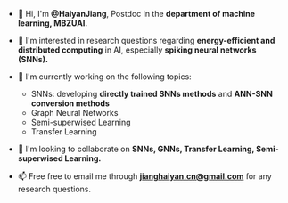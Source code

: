 - 👋 Hi, I'm **@HaiyanJiang**, Postdoc in the **department of machine learning, MBZUAI.**
- 👀 I'm interested in research questions regarding **energy-efficient and distributed computing** in AI, especially **spiking neural networks (SNNs).** 
- 🌱 I'm currently working on the following topics:
  - SNNs: developing **directly trained SNNs methods** and **ANN-SNN conversion methods**
  - Graph Neural Networks
  - Semi-superwised Learning
  - Transfer Learning

- 💞️ I'm looking to collaborate on **SNNs, GNNs, Transfer Learning, Semi-superwised Learning.** 
- 📫 Free free to email me through **jianghaiyan.cn@gmail.com** for any research questions.

<!---
HaiyanJiang/HaiyanJiang is a ✨ special ✨ repository because its `README.md` (this file) appears on your GitHub profile.
You can click the Preview link to take a look at your changes.
--->
